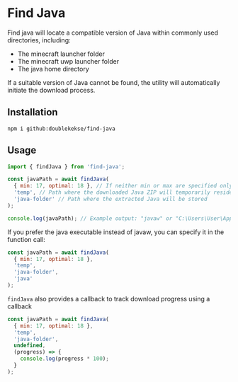 # Find Java

Find java will locate a compatible version of Java within commonly used directories, including:
- The minecraft launcher folder
- The minecraft uwp launcher folder
- The java home directory

If a suitable version of Java cannot be found, the utility will automatically initiate the download process.

## Installation

`npm i github:doublekekse/find-java`

## Usage

```javascript
import { findJava } from 'find-java';

const javaPath = await findJava(
  { min: 17, optimal: 18 }, // If neither min or max are specified only the optimal version will be used
  'temp', // Path where the downloaded Java ZIP will temporarily reside
  'java-folder' // Path where the extracted Java will be stored
);

console.log(javaPath); // Example output: "javaw" or "C:\Users\User\AppData\Local\Packages\Microsoft.4297127D64EC6_8wekyb3d8bbwe\LocalCache\Local\runtime\java-runtime-beta\windows-x64\java-runtime-beta\bin\javaw.exe"
```

If you prefer the java executable instead of javaw, you can specify it in the function call:
```javascript
const javaPath = await findJava(
  { min: 17, optimal: 18 },
  'temp',
  'java-folder',
  'java'
);
```

`findJava` also provides a callback to track download progress using a callback

```javascript
const javaPath = await findJava(
  { min: 17, optimal: 18 },
  'temp',
  'java-folder',
  undefined,
  (progress) => {
    console.log(progress * 100);
  }
);
```
